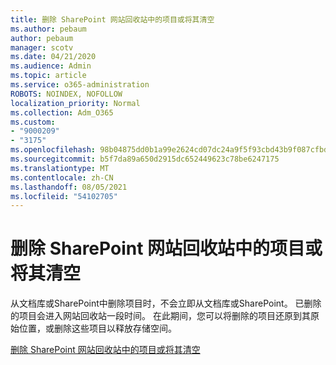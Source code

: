 ```yaml
---
title: 删除 SharePoint 网站回收站中的项目或将其清空
ms.author: pebaum
author: pebaum
manager: scotv
ms.date: 04/21/2020
ms.audience: Admin
ms.topic: article
ms.service: o365-administration
ROBOTS: NOINDEX, NOFOLLOW
localization_priority: Normal
ms.collection: Adm_O365
ms.custom:
- "9000209"
- "3175"
ms.openlocfilehash: 98b04875dd0b1a99e2624cd07dc24a9f5f93cbd43b9f087cfbd9709b39b3c5ff
ms.sourcegitcommit: b5f7da89a650d2915dc652449623c78be6247175
ms.translationtype: MT
ms.contentlocale: zh-CN
ms.lasthandoff: 08/05/2021
ms.locfileid: "54102705"
---
```

# <a name="delete-items-or-empty-the-recycle-bin-of-a-sharepoint-site"></a>删除 SharePoint 网站回收站中的项目或将其清空 

从文档库或SharePoint中删除项目时，不会立即从文档库或SharePoint。 已删除的项目会进入网站回收站一段时间。 在此期间，您可以将删除的项目还原到其原始位置，或删除这些项目以释放存储空间。

[删除 SharePoint 网站回收站中的项目或将其清空](https://support.office.com/article/2e713599-d13e-40d6-96dc-66f0a366f74e)